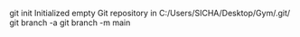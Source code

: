 git init
Initialized empty Git repository in C:/Users/SICHA/Desktop/Gym/.git/
git branch -a
git branch -m main
